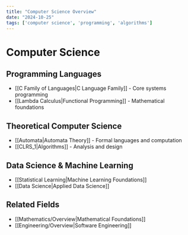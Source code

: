 ```yaml
---
title: "Computer Science Overview"
date: "2024-10-25"
tags: ['computer science', 'programming', 'algorithms']
---
```


# Computer Science

## Programming Languages
- [[C Family of Languages|C Language Family]] - Core systems programming
- [[Lambda Calculus|Functional Programming]] - Mathematical foundations

## Theoretical Computer Science
- [[Automata|Automata Theory]] - Formal languages and computation
- [[CLRS_1|Algorithms]] - Analysis and design

## Data Science & Machine Learning
- [[Statistical Learning|Machine Learning Foundations]]
- [[Data Science|Applied Data Science]]

## Related Fields
- [[Mathematics/Overview|Mathematical Foundations]]
- [[Engineering/Overview|Software Engineering]]
